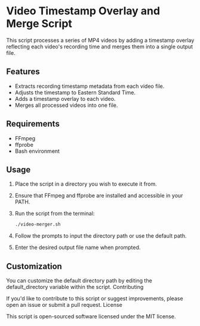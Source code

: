 # Video Timestamp Overlay and Merge Script

This script processes a series of MP4 videos by adding a timestamp overlay reflecting each video's recording time and merges them into a single output file.

## Features

- Extracts recording timestamp metadata from each video file.
- Adjusts the timestamp to Eastern Standard Time.
- Adds a timestamp overlay to each video.
- Merges all processed videos into one file.

## Requirements

- FFmpeg
- ffprobe
- Bash environment

## Usage

1. Place the script in a directory you wish to execute it from.
2. Ensure that FFmpeg and ffprobe are installed and accessible in your PATH.
3. Run the script from the terminal:

   ```bash
   ./video-merger.sh
   ```

4. Follow the prompts to input the directory path or use the default path.
5. Enter the desired output file name when prompted.

## Customization

You can customize the default directory path by editing the default_directory variable within the script.
Contributing

If you'd like to contribute to this script or suggest improvements, please open an issue or submit a pull request.
License

This script is open-sourced software licensed under the MIT license.

